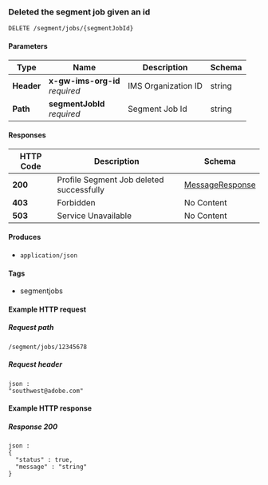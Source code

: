 
<a name="deletesegmentjobroute"></a>
### Deleted the segment job given an id
```
DELETE /segment/jobs/{segmentJobId}
```


#### Parameters

|Type|Name|Description|Schema|
|---|---|---|---|
|**Header**|**x-gw-ims-org-id**  <br>*required*|IMS Organization ID|string|
|**Path**|**segmentJobId**  <br>*required*|Segment Job Id|string|


#### Responses

|HTTP Code|Description|Schema|
|---|---|---|
|**200**|Profile Segment Job deleted successfully|[MessageResponse](../definitions/MessageResponse.md#messageresponse)|
|**403**|Forbidden|No Content|
|**503**|Service Unavailable|No Content|


#### Produces

* `application/json`


#### Tags

* segmentjobs


#### Example HTTP request

##### Request path
```
/segment/jobs/12345678
```


##### Request header
```
json :
"southwest@adobe.com"
```


#### Example HTTP response

##### Response 200
```
json :
{
  "status" : true,
  "message" : "string"
}
```



